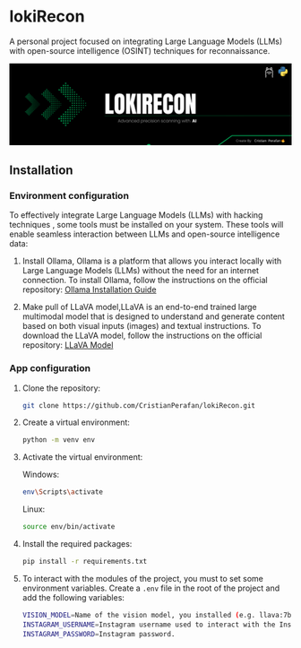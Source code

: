 # **lokiRecon**
A personal project focused on integrating Large Language Models (LLMs) with open-source intelligence (OSINT) techniques for reconnaissance.

![lokiRecon](./img/cover.png)




## **Installation**

### **Environment configuration**


To effectively integrate Large Language Models (LLMs) with hacking techniques , some tools must be installed on your system. These tools will enable seamless interaction between LLMs and open-source intelligence data:

1. Install Ollama, Ollama is a platform that allows you interact locally with Large Language Models (LLMs) without the need for an internet connection. To install Ollama, follow the instructions on the official repository:  [Ollama Installation Guide](https://ollama.com/download)

2. Make pull of LLaVA model,LLaVA is an end-to-end trained large multimodal model that is designed to understand and generate content based on both visual inputs (images) and textual instructions. To download the LLaVA model, follow the instructions on the official repository: [LLaVA Model](https://ollama.com/blog/vision-models)

### **App configuration**

1. Clone the repository:
    ```bash
    git clone https://github.com/CristianPerafan/lokiRecon.git
    ``` 
2. Create a virtual environment:
    ```bash
    python -m venv env
    ```
3. Activate the virtual environment:

    Windows:
    ```bash
    env\Scripts\activate
    ```
    Linux:
    ```bash
    source env/bin/activate
    ```

4. Install the required packages:
    ```bash
    pip install -r requirements.txt
    ```

5. To interact with the modules of the project, you must to set some environment variables. Create a `.env` file in the root of the project and add the following variables:

    ```bash
    VISION_MODEL=Name of the vision model, you installed (e.g. llava:7b, llava:13b, llava:24b)
    INSTAGRAM_USERNAME=Instagram username used to interact with the Instagram API
    INSTAGRAM_PASSWORD=Instagram password.
    ```


